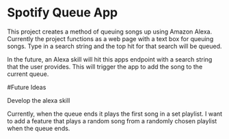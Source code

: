 # Spotify Queue App

This project creates a method of queuing songs up using Amazon Alexa. Currently the project functions
as a web page with a text box for queuing songs. Type in a search string and the top hit for that
search will be queued.

In the future, an Alexa skill will hit this apps endpoint with a search string that the user provides.
This will trigger the app to add the song to the current queue.

#Future Ideas

Develop the alexa skill

Currently, when the queue ends it plays the first song in a set playlist. I want to add a feature that plays a random song from a randomly chosen playlist when the queue ends.
